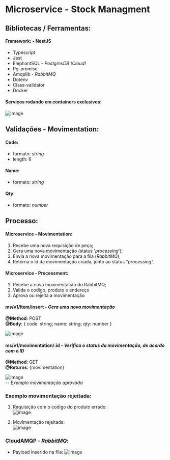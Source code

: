 # Microservice - Stock Managment

## Bibliotecas / Ferramentas:
#### **Framework**: - NestJS
- Typescript
- Jest
- ElephantSQL - *PostgresDB (Cloud)*
- Pg-promise
- Amqplib - *RabbitMQ*
- Dotenv
- Class-validator
- Docker

#### Serviços rodando em containers exclusivos: <br>
![image](https://github.com/vnikolaus/portifolio_v/assets/111655667/a8b71c57-2c11-40cb-85c4-86223819127a)


## Validações - Movimentation:
#### Code:
- formato: *string*
- length: 6

#### Name:
- formato: *string*

#### Qty:
- formato: *number*


## Processo:
#### Microservice - Movimentation:
1. Recebe uma nova requisição de peça;
2. Gera uma nova movimentação (status '*processing*');
3. Envia a nova movimentação para a fila (*RabbitMQ*);
4. Retorna o id da movimentação criada, junto ao status "*processing*".

#### Microservice - Processment:
1. Recebe a nova movimentação do RabbitMQ;
2. Valida o codigo, produto e endereço
3. Aprova ou rejeita a movimentação


#### ms/v1/item/insert - *Gera uma nova movimentação*
**@Method**: POST <br>
**@Body**: { code: string; name: string; qty: number } <br>

![image](https://github.com/vnikolaus/portifolio_v/assets/111655667/42a268f7-9e30-4f5e-bb5d-9f69de186c27)<br>

#### ms/v1/movimentation/:id - *Verifica o status da movimentação, de acordo com o ID*
**@Method**: GET <br>
**@Returns**: {movimentation} <br>

![image](https://github.com/vnikolaus/portifolio_v/assets/111655667/e2b47ad4-f4b6-4e63-9176-91acb35e4cdf)<br>
-- *Exemplo movimentação aprovada*

### Exemplo movimentação rejeitada:
1. Requisição com o codigo do produto errado: <br>
![image](https://github.com/vnikolaus/portifolio_v/assets/111655667/69ece8ff-b0e7-42a2-87a4-8e203afcd7a6)

2. Movimentação rejeitada: <br>
![image](https://github.com/vnikolaus/portifolio_v/assets/111655667/75b093c7-a0c6-4c3f-97a2-15285e72d3de)

### CloudAMQP - *RabbitMQ*:

- Payload inserido na fila:
![image](https://github.com/vnikolaus/portifolio_v/assets/111655667/6cf312bb-ca4a-4c8e-a1b8-0058e5b0012f)





